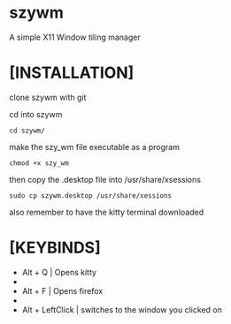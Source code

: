 # szywm
A simple X11 Window tiling manager



# [INSTALLATION]

clone szywm with git

cd into szywm

```cd szywm/```

make the szy_wm file executable as a program

```chmod +x szy_wm```

then copy the .desktop file into /usr/share/xsessions

```sudo cp szywm.desktop /usr/share/xessions```

also remember to have the kitty terminal downloaded


# [KEYBINDS]

- Alt + Q | Opens kitty
- 
- Alt + F | Opens firefox
- 
- Alt + LeftClick | switches to the window you clicked on
